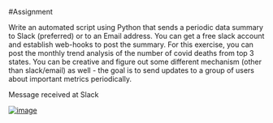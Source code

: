 #Assignment

Write an automated script using Python that sends a periodic data summary to Slack
(preferred) or to an Email address. You can get a free slack account and establish web-hooks
to post the summary. For this exercise, you can post the monthly trend analysis of the number
of covid deaths from top 3 states. You can be creative and figure out some different
mechanism (other than slack/email) as well - the goal is to send updates to a group of users
about important metrics periodically.

Message received at Slack

[![image](https://github.com/marayyy/Qure.ai/assets/114425969/57a9268d-c218-4462-93c0-7f839e7161a6)](https://drive.google.com/file/d/1riJcNu44QzXZ0y8x26kw_E1bKmPUy3va/view?usp=sharing)
